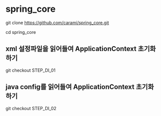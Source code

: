 # spring_core



git clone https://github.com/carami/spring_core.git

cd spring_core

## xml 설정파일을 읽어들여 ApplicationContext 초기화 하기

git checkout STEP_DI_01     

## java config를 읽어들여 ApplicationContext 초기화 하기 

git checkout STEP_DI_02
 
